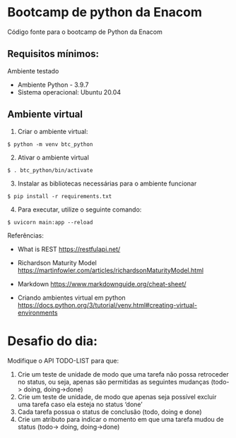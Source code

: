 # Bootcamp de python da Enacom

Código fonte para o bootcamp de Python da Enacom

## Requisitos mínimos:

Ambiente testado

- Ambiente Python - 3.9.7
- Sistema operacional: Ubuntu 20.04

## Ambiente virtual 

1. Criar o ambiente virtual:

```
$ python -m venv btc_python
```

2. Ativar o ambiente virtual

```
$ . btc_python/bin/activate
```

3. Instalar as bibliotecas necessárias para o ambiente funcionar

```
$ pip install -r requirements.txt
```

4. Para executar, utilize o seguinte comando:

```
$ uvicorn main:app --reload
```


Referências:
- What is REST https://restfulapi.net/

- Richardson Maturity Model
https://martinfowler.com/articles/richardsonMaturityModel.html

- Markdown https://www.markdownguide.org/cheat-sheet/

- Criando ambientes virtual em python https://docs.python.org/3/tutorial/venv.html#creating-virtual-environments



# Desafio do dia:

Modifique o API TODO-LIST para que:
1. Crie um teste de unidade de modo que uma tarefa não possa retroceder no status, ou seja, apenas são permitidas as seguintes mudanças (todo-> doing, doing->done)
1. Crie um teste de unidade, de modo que apenas seja possível excluir uma tarefa caso ela esteja no status ‘done’
1. Cada tarefa possua o status de conclusão (todo, doing e done)
1. Crie um atributo para indicar o momento em que uma tarefa mudou de status (todo-> doing, doing->done)

